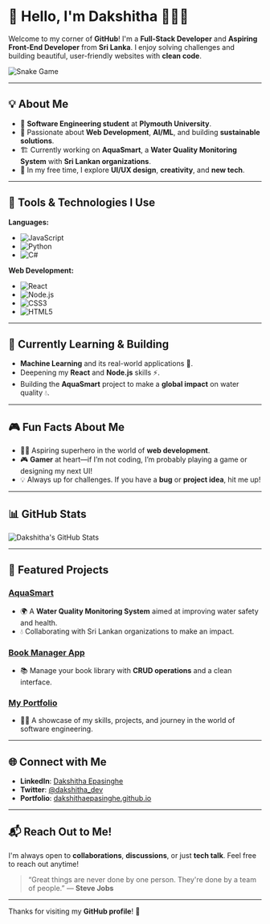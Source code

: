 # 🌟 Hello, I'm Dakshitha 👨‍💻✨

Welcome to my corner of **GitHub**! I'm a **Full-Stack Developer** and **Aspiring Front-End Developer** from **Sri Lanka**. I enjoy solving challenges and building beautiful, user-friendly websites with **clean code**.

![Snake Game](https://raw.githubusercontent.com/AskarMalik/AskarMalik/main/snake.gif)

---

## 💡 About Me
- 🚀 **Software Engineering student** at **Plymouth University**.
- 🌱 Passionate about **Web Development**, **AI/ML**, and building **sustainable solutions**.
- 🏗️ Currently working on **AquaSmart**, a **Water Quality Monitoring System** with **Sri Lankan organizations**.
- 🎨 In my free time, I explore **UI/UX design**, **creativity**, and **new tech**.

---

## 🔧 Tools & Technologies I Use

**Languages:**
- ![JavaScript](https://img.shields.io/badge/JavaScript-F7DF1E?style=for-the-badge&logo=javascript&logoColor=black)
- ![Python](https://img.shields.io/badge/Python-3776AB?style=for-the-badge&logo=python&logoColor=white)
- ![C#](https://img.shields.io/badge/C%23-239120?style=for-the-badge&logo=c-sharp&logoColor=white)

**Web Development:**
- ![React](https://img.shields.io/badge/React-00C4CC?style=for-the-badge&logo=react&logoColor=white)
- ![Node.js](https://img.shields.io/badge/Node.js-339933?style=for-the-badge&logo=node.js&logoColor=white)
- ![CSS3](https://img.shields.io/badge/CSS3-1572B6?style=for-the-badge&logo=css3&logoColor=white)
- ![HTML5](https://img.shields.io/badge/HTML5-E34F26?style=for-the-badge&logo=html5&logoColor=white)

---

## 🌱 Currently Learning & Building
- **Machine Learning** and its real-world applications 🧠.
- Deepening my **React** and **Node.js** skills ⚡.
- Building the **AquaSmart** project to make a **global impact** on water quality 💧.

---

## 🎮 Fun Facts About Me
- 🦸‍♂️ Aspiring superhero in the world of **web development**.
- 🎮 **Gamer** at heart—if I’m not coding, I’m probably playing a game or designing my next UI!
- 💡 Always up for challenges. If you have a **bug** or **project idea**, hit me up!

---

## 📊 GitHub Stats

![Dakshitha's GitHub Stats](https://github-readme-stats.vercel.app/api?username=dakshithaEpasinghe&show_icons=true&hide_title=true&count_private=true&theme=tokyonight)

---

## 📝 Featured Projects

### **[AquaSmart](https://github.com/dakshithaEpasinghe/AquaSmart)**
- 🌍 A **Water Quality Monitoring System** aimed at improving water safety and health.
- 💧 Collaborating with Sri Lankan organizations to make an impact.

### **[Book Manager App](https://github.com/dakshithaEpasinghe/BookManagerApp)**
- 📚 Manage your book library with **CRUD operations** and a clean interface.

### **[My Portfolio](https://dakshithaepasinghe.github.io/)**
- 👨‍💻 A showcase of my skills, projects, and journey in the world of software engineering.

---

## 🌐 Connect with Me
- **LinkedIn**: [Dakshitha Epasinghe](https://www.linkedin.com/in/dakshithaepasinghe)
- **Twitter**: [@dakshitha_dev](https://twitter.com/dakshitha_dev)
- **Portfolio**: [dakshithaepasinghe.github.io](https://dakshithaepasinghe.github.io)

---

## 📬 Reach Out to Me!
I'm always open to **collaborations**, **discussions**, or just **tech talk**. Feel free to reach out anytime!

> “Great things are never done by one person. They're done by a team of people.” — **Steve Jobs**

---

Thanks for visiting my **GitHub profile**! 🚀
